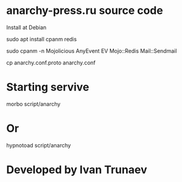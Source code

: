 # anarchy-press.ru source code

Install at Debian

sudo apt install cpanm redis

sudo cpanm -n Mojolicious AnyEvent EV Mojo::Redis Mail::Sendmail

cp anarchy.conf.proto anarchy.conf

# Starting servive
morbo script/anarchy
# Or
hypnotoad script/anarchy

# Developed by Ivan Trunaev 
